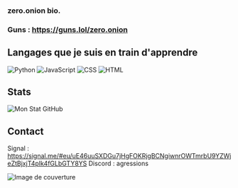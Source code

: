 ### zero.onion bio.
### Guns : https://guns.lol/zero.onion

## Langages que je suis en train d'apprendre
![Python](https://img.shields.io/badge/Python-3776AB?style=flat-square&logo=python&logoColor=white)
![JavaScript](https://img.shields.io/badge/JavaScript-F7DF1E?style=flat-square&logo=javascript&logoColor=black)
![CSS](https://img.shields.io/badge/CSS-2965F1?style=flat-square&logo=css3&logoColor=white)
![HTML](https://img.shields.io/badge/HTML-E34F26?style=flat-square&logo=html5&logoColor=white)

## Stats
![Mon Stat GitHub](https://github-readme-stats.vercel.app/api/top-langs/?username=zeroavenir&layout=compact)

## Contact 
Signal : https://signal.me/#eu/uE46uuSXDGu7jHgFOKRjgBCNgiwnrOWTmrbU9YZWjeZtBjxjT4pIk4fGLbGTY8YS
Discord : agressions

![Image de couverture](https://images7.alphacoders.com/339/339509.jpg)

<!---
zeroavenir/zeroavenir is a ✨ special ✨ repository because its `README.md` (this file) appears on your GitHub profile.
You can click the Preview link to take a look at your changes.
--->

